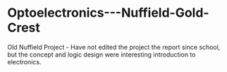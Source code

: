 # Optoelectronics---Nuffield-Gold-Crest

Old Nuffield Project - Have not edited the project the report since school, but the concept and logic design were interesting introduction to electronics. 



